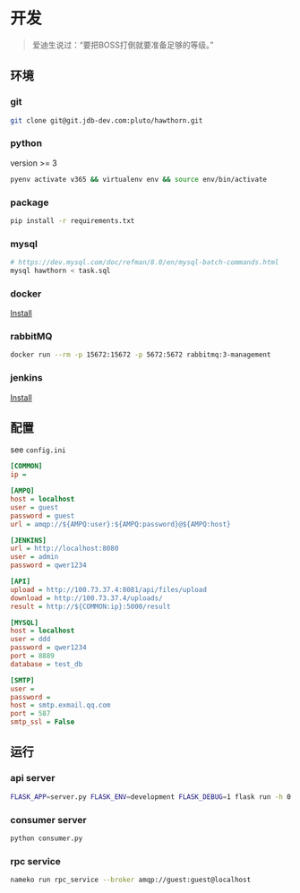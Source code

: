 # 开发

> 爱迪生说过：“要把BOSS打倒就要准备足够的等级。”

## 环境

### git

```bash
git clone git@git.jdb-dev.com:pluto/hawthorn.git
```

### python

version >= 3

```bash
pyenv activate v365 && virtualenv env && source env/bin/activate
```

### package

```bash
pip install -r requirements.txt
```

### mysql

```bash
# https://dev.mysql.com/doc/refman/8.0/en/mysql-batch-commands.html
mysql hawthorn < task.sql
```

### docker

[Install](https://www.docker.com/get-started)

### rabbitMQ

```bash
docker run --rm -p 15672:15672 -p 5672:5672 rabbitmq:3-management
```

### jenkins

[Install](https://jenkins.io/doc/pipeline/tour/getting-started/)

## 配置

see `config.ini`

```ini
[COMMON]
ip =

[AMPQ]
host = localhost
user = guest
password = guest
url = amqp://${AMPQ:user}:${AMPQ:password}@${AMPQ:host}

[JENKINS]
url = http://localhost:8080
user = admin
password = qwer1234

[API]
upload = http://100.73.37.4:8081/api/files/upload
download = http://100.73.37.4/uploads/
result = http://${COMMON:ip}:5000/result

[MYSQL]
host = localhost
user = ddd
password = qwer1234
port = 8889
database = test_db

[SMTP]
user =
password =
host = smtp.exmail.qq.com
port = 587
smtp_ssl = False


```

## 运行

### api server

```bash
FLASK_APP=server.py FLASK_ENV=development FLASK_DEBUG=1 flask run -h 0.0.0.0
```

### consumer server

```bash
python consumer.py
```

### rpc service

```bash
nameko run rpc_service --broker amqp://guest:guest@localhost
```
